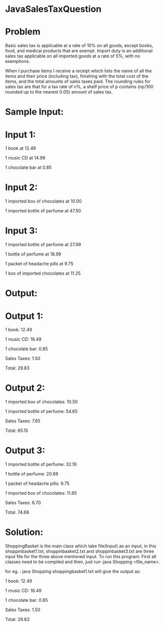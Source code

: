 # JavaSalesTaxQuestion



# Problem
Basic sales tax is applicable at a rate of 10% on all goods, except books, food,
and medical products that are exempt. Import duty is an additional sales tax
applicable on all imported goods at a rate of 5%, with no exemptions.

When I purchase items I receive a receipt which lists the name of all the items
and their price (including tax), finishing with the total cost of the items,
and the total amounts of sales taxes paid.  The rounding rules for sales tax are
that for a tax rate of n%, a shelf price of p contains (np/100 rounded up to
the nearest 0.05) amount of sales tax.

# Sample Input:
# Input 1:
1 book at 12.49

1 music CD at 14.99

1 chocolate bar at 0.85

# Input 2:
1 imported box of chocolates at 10.00

1 imported bottle of perfume at 47.50

# Input 3:
1 imported bottle of perfume at 27.99

1 bottle of perfume at 18.99

1 packet of headache pills at 9.75

1 box of imported chocolates at 11.25

# Output:
# Output 1:
1 book: 12.49

1 music CD: 16.49

1 chocolate bar: 0.85

Sales Taxes: 1.50

Total: 29.83

# Output 2:
1 imported box of chocolates: 10.50

1 imported bottle of perfume: 54.65

Sales Taxes: 7.65

Total: 65.15

# Output 3:
1 imported bottle of perfume: 32.19

1 bottle of perfume: 20.89

1 packet of headache pills: 9.75

1 imported box of chocolates: 11.85

Sales Taxes: 6.70

Total: 74.68


# Solution:
ShoppingBasket is the main class which take file(Input) as an input, in this shoppinbasket1.txt, shoppinbasket2.txt and shoppinbasket3.txt are three input file
for the three above mentoned input. 
To run this program:
First  all classes need to be compiled and then, just run :java Shopping <file_name>.

for eg. : java Shopping shoppingbasket1.txt will give the output as:

1 book: 12.49

1 music CD: 16.49

1 chocolate bar: 0.85

Sales Taxes: 1.50

Total: 29.83

